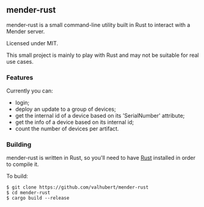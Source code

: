 mender-rust
-----------

mender-rust is a small command-line utility built in Rust to
interact with a Mender server.

Licensed under MIT.

This small project is mainly to play with Rust and may not
be suitable for real use cases.

### Features

Currently you can:

 * login;
 * deploy an update to a group of devices;
 * get the internal id of a device based on its 'SerialNumber' attribute;
 * get the info of a device based on its internal id;
 * count the number of devices per artifact.

### Building


mender-rust is written in Rust, so you'll need to have
[Rust](https://www.rust-lang.org/) installed in order to compile it.

To build:

```
$ git clone https://github.com/valhubert/mender-rust
$ cd mender-rust
$ cargo build --release
```
